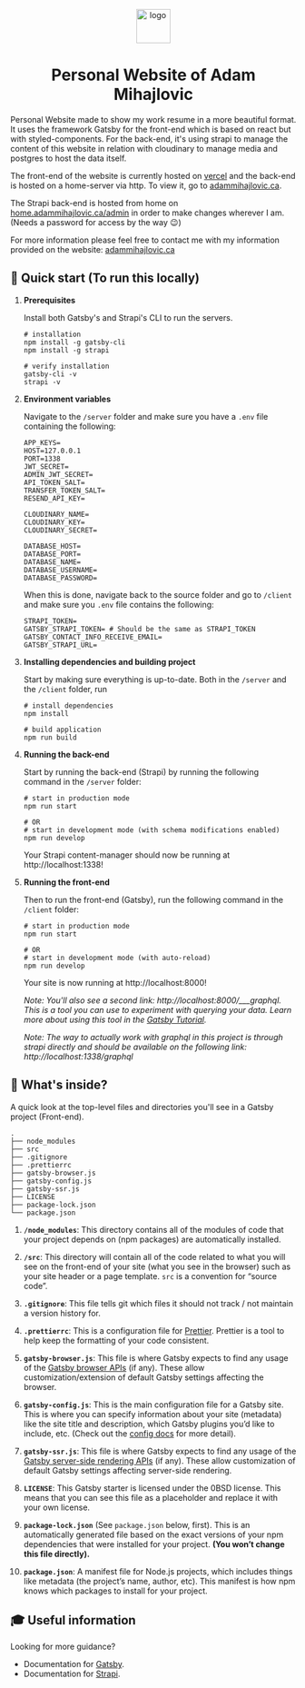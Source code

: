 <p align="center">
  <a href="https://www.adammihajlovic.ca">
    <img alt="logo" src="https://res.cloudinary.com/dv6wo6oro/image/upload/v1672251619/personal_logo_be5cebd1b6.png" width="60" />
  </a>
</p>
<h1 align="center">
  Personal Website of Adam Mihajlovic
</h1>

Personal Website made to show my work resume in a more beautiful format. It uses the framework Gatsby for the front-end which is based on react but with styled-components. For the back-end, it's using strapi to manage the content of this website in relation with cloudinary to manage media and postgres to host the data itself.

The front-end of the website is currently hosted on [vercel](https://vercel.com/docs) and the back-end is hosted on a home-server via http. To view it, go to [adammihajlovic.ca](adammihajlovic.ca).

The Strapi back-end is hosted from home on [home.adammihajlovic.ca/admin](home.adammihajlovic.ca/admin) in order to make changes wherever I am.\
(Needs a password for access by the way :wink:)

For more information please feel free to contact me with my information provided on the website: [adammihajlovic.ca](adammihajlovic.ca)

## 🚀 Quick start (To run this locally)

1.  **Prerequisites**

    Install both Gatsby's and Strapi's CLI to run the servers.

    ```shell
    # installation
    npm install -g gatsby-cli
    npm install -g strapi
    
    # verify installation
    gatsby-cli -v
    strapi -v
    ```

1.  **Environment variables**

    Navigate to the `/server` folder and make sure you have a `.env` file containing the following:

    ```shell
    APP_KEYS=
    HOST=127.0.0.1
    PORT=1338
    JWT_SECRET=
    ADMIN_JWT_SECRET=
    API_TOKEN_SALT=
    TRANSFER_TOKEN_SALT=
    RESEND_API_KEY=
    
    CLOUDINARY_NAME=
    CLOUDINARY_KEY=
    CLOUDINARY_SECRET=

    DATABASE_HOST=
    DATABASE_PORT=
    DATABASE_NAME=
    DATABASE_USERNAME=
    DATABASE_PASSWORD=
    ```
    
    When this is done, navigate back to the source folder and go to `/client` and make sure you `.env` file contains the following:

    ```shell
    STRAPI_TOKEN=
    GATSBY_STRAPI_TOKEN= # Should be the same as STRAPI_TOKEN
    GATSBY_CONTACT_INFO_RECEIVE_EMAIL=
    GATSBY_STRAPI_URL=
    ```

1.  **Installing dependencies and building project**
  
    Start by making sure everything is up-to-date.
    Both in the `/server` and the `/client` folder, run
    
    ```shell
    # install dependencies
    npm install
    
    # build application
    npm run build
    ```

1.  **Running the back-end**

    Start by running the back-end (Strapi) by running the following command in the `/server` folder:
    
    ```shell
    # start in production mode 
    npm run start
    
    # OR
    # start in development mode (with schema modifications enabled)
    npm run develop
    ```
    Your Strapi content-manager should now be running at http://localhost:1338!

1.  **Running the front-end**

    Then to run the front-end (Gatsby), run the following command in the `/client` folder:
    
    ```shell
    # start in production mode 
    npm run start
    
    # OR
    # start in development mode (with auto-reload)
    npm run develop
    ```
    
    Your site is now running at http://localhost:8000!

    _Note: You'll also see a second link: http://localhost:8000/\_\_\_graphql. This is a tool you can use to experiment with querying your data. Learn more about using this tool in the [Gatsby Tutorial](https://www.gatsbyjs.com/docs/tutorial/part-4/#use-graphiql-to-explore-the-data-layer-and-write-graphql-queries)._

    _Note: The way to actually work with graphql in this project is through strapi directly and should be available on the following link: http://localhost:1338/graphql_

## 🧐 What's inside?

A quick look at the top-level files and directories you'll see in a Gatsby project (Front-end).

    .
    ├── node_modules
    ├── src
    ├── .gitignore
    ├── .prettierrc
    ├── gatsby-browser.js
    ├── gatsby-config.js
    ├── gatsby-ssr.js
    ├── LICENSE
    ├── package-lock.json
    └── package.json

1.  **`/node_modules`**: This directory contains all of the modules of code that your project depends on (npm packages) are automatically installed.

2.  **`/src`**: This directory will contain all of the code related to what you will see on the front-end of your site (what you see in the browser) such as your site header or a page template. `src` is a convention for “source code”.

3.  **`.gitignore`**: This file tells git which files it should not track / not maintain a version history for.

4.  **`.prettierrc`**: This is a configuration file for [Prettier](https://prettier.io/). Prettier is a tool to help keep the formatting of your code consistent.

5.  **`gatsby-browser.js`**: This file is where Gatsby expects to find any usage of the [Gatsby browser APIs](https://www.gatsbyjs.com/docs/reference/config-files/gatsby-browser/) (if any). These allow customization/extension of default Gatsby settings affecting the browser.

6.  **`gatsby-config.js`**: This is the main configuration file for a Gatsby site. This is where you can specify information about your site (metadata) like the site title and description, which Gatsby plugins you’d like to include, etc. (Check out the [config docs](https://www.gatsbyjs.com/docs/reference/config-files/gatsby-config/) for more detail).

7.  **`gatsby-ssr.js`**: This file is where Gatsby expects to find any usage of the [Gatsby server-side rendering APIs](https://www.gatsbyjs.com/docs/reference/config-files/gatsby-ssr/) (if any). These allow customization of default Gatsby settings affecting server-side rendering.

8.  **`LICENSE`**: This Gatsby starter is licensed under the 0BSD license. This means that you can see this file as a placeholder and replace it with your own license.

9.  **`package-lock.json`** (See `package.json` below, first). This is an automatically generated file based on the exact versions of your npm dependencies that were installed for your project. **(You won’t change this file directly).**

10. **`package.json`**: A manifest file for Node.js projects, which includes things like metadata (the project’s name, author, etc). This manifest is how npm knows which packages to install for your project.

## 🎓 Useful information

Looking for more guidance? 
- Documentation for [Gatsby](https://www.gatsbyjs.com/docs).
- Documentation for [Strapi](https://docs.strapi.io/developer-docs/latest/getting-started/introduction.html).
